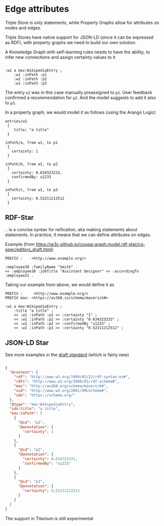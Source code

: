 # Edge attributes

Triple Store is only statements, while Property Graphs allow for attributes on nodes and edges.

Triple Stores have native support for JSON-LD (since it can be expressed as RDF), with property graphs we need to build
our own solution.

A Knowledge Graph with self-learning rules needs to have the ability, to infer new connections and assign certainty
values to it

```

:w1 a mav:WikipediaEntry ;
    :w1 :inPath :p1
    :w1 :inPath :p2
    :w1 :inPath :p3
```

The entry ``w1``  was in this case manually preassigned to `p1`. User feedback confirmed a recommendation for ``p2``.
And
the model suggests to add it also to ``p3``.

In a property graph, we would model it as follows (using the Arango Logic)

````
entries/w1
 {
    title: "a title"
 }

inPath/a, from w1, to p1
 {
   certainty: 1
 }

inPath/b, from w1, to p2
 {
   certainty: 0.634323233, 
   confirmedBy: u1233
 }
 
inPath/c, from w1, to p3
 {
   certainty: 0.52211212512
 }
````

## RDF-Star

.. is a concise syntax for reification, aka making statements about statements. In practice, it means that we can define
attributes on edges.

Example (from https://w3c.github.io/cougar.graph.model.rdf-star/cg-spec/editors_draft.html)

```turtle
PREFIX :    <http://www.example.org/>

:employee38 :familyName "Smith" .
<< :employee38 :jobTitle "Assistant Designer" >> :accordingTo :employee22 .
```

Taking our example from above, we would define it as

```turtle
PREFIX :     <http://www.example.org/>
PREFIX mav: <https://av360.io/schema/maverick#>

:w1 a mav:WikipediaEntry ;
    :title "a title" ; 
    << :w1 :inPath :p1 >> :certainty "1" ;
    << :w1 :inPath :p2 >> :certainty "0.634323233" ;
    << :w1 :inPath :p2 >> :confirmedBy "u1233" ;
    << :w1 :inPath :p3 >> :certainty "0.52211212512" ;
```

## JSON-LD Star

See more examples in the [draft standard](https://json-ld.github.io/json-ld-star/#basic-concepts) (which is fairly new)

```json

{
  "@context": {
    "rdf": "http://www.w3.org/1999/02/22/rdf-syntax-ns#",
    "rdfs": "http://www.w3.org/2000/01/rdf-schema#",
    "mav": "http://av360.org/schema/maverick#",
    "xsd": "http://www.w3.org/2001/XMLSchema#",
    "sdo": "https://schema.org/"
  },
  "@type": "mav:WikipediaEntry",
  "sdo:title": "a title", 
  "mav:inPath": [
    {
      "@id": "p1",
      "@annotation": {
        "certainty": 1
      }
    },
    {
      "@id": "p2",
      "@annotation": {
        "certainty": 0.634323233, 
        "confirmedBy": "u1233"
      }
    },
    {
      "@id": "p3",
      "@annotation": {
        "certainty": 0.52211212512
      }
    }
  ]
}
```

The support in Titanium is still experimental
